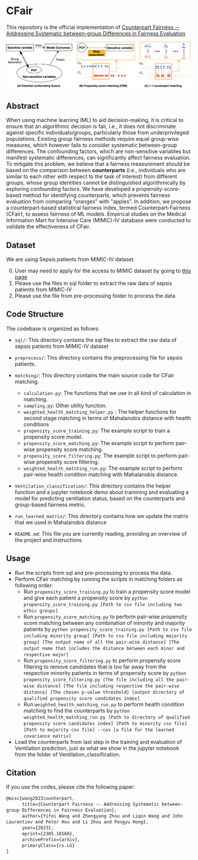 # CFair

This repository is the official implementation of [Counterpart Fairness -- Addressing Systematic between-group Differences in Fairness Evaluation](https://arxiv.org/abs/2305.18160)

![Cfair_figure](https://github.com/zhengyjo/CFair/blob/main/cfair_illustration.png)

## Abstract
When using machine learning (ML) to aid decision-making, it is critical to ensure that an algorithmic decision is fair, i.e., it does not discriminate against specific individuals/groups, particularly those from underprivileged populations. Existing group fairness methods require equal group-wise measures, which however fails to consider systematic between-group differences. The confounding factors, which are non-sensitive variables but manifest systematic differences, can significantly affect fairness evaluation. To mitigate this problem, we believe that a fairness measurement should be based on the comparison between **counterparts** (i.e., individuals who are similar to each other with respect to the task of interest) from different groups, whose group identities cannot be distinguished algorithmically by exploring confounding factors. We have developed a propensity-score-based method for identifying counterparts, which prevents fairness evaluation from comparing "oranges" with "apples". In addition, we propose a counterpart-based statistical fairness index, termed Counterpart-Fairness (CFair), to assess fairness of ML models. Empirical studies on the Medical Information Mart for Intensive Care (MIMIC)-IV database were conducted to validate the effectiveness of CFair.

## Dataset
We are using Sepsis patients from MIMIC-IV dataset.

0. User may need to apply for the access to MIMIC dataset by going to [this page](https://physionet.org/content/mimiciv/2.0/)
1. Please use the files in sql folder to extract the raw data of sepsis patients from MIMIC-IV 
2. Please use the file from pre-processing folder to process the data

## Code Structure
The codebase is organized as follows:

- `sql/`: This directory contains the sql files to extract the raw data of sepsis patients from MIMIC-IV dataset

- `preprocess/`: This directory contains the preprocessing file for sepsis patients.

- `matching/`: This directory contains the main source code for CFair matching.
  - `calculation.py`: The functions that we use in all kind of calculation in matching.
  - `sampling.py`: Other utility function.
  - `weighted_health_matching_helper.py` : The helper functions for second stage matching in terms of Mahalanobis distance with health conditions
  - `propensity_score_training.py`: The example script to train a propensity score model. 
  - `propensity_score_matching.py`: The example script to perform pair-wise propensity score matching.
  - `propensity_score_filtering.py`: The example script to perform pair-wise propensity score filtering.
  - `weighted_health_matching_run.py`: The example script to perform pair-wise health condition matching with Mahalanobis distance.

- `Ventilation_classification/`: This directory contains the helper function and a jupyter notebook demo about trainining and evaluating a model for predicting ventilation status, based on the counterparts and group-based fairness metric.

- `run_learned_matrix/`: This directory contains how we update the matrix that we used in Mahalanobis distance


- `README.md`: This file you are currently reading, providing an overview of the project and instructions.

## Usage
- Run the scripts from sql and pre-processing to process the data.
- Perform CFair matching by running the scripts in matching folders as following order:
  - Run `propensity_score_training.py` to train a propensity score model and give each patient a
  propensity score by `python propensity_score_training.py [Path to csv file including two ethic groups] `
  - Run `propensity_score_matching.py` to perform pair-wise propensity score matching between any combination of minority and majority patients by `python propensity_score_training.py [Path to csv file including minority group] [Path to csv file including majority group] [The output name of all the pair-wise distance] [The output name that includes the distance between each minor and respective major] `
  - Run `propensity_score_filtering.py` to perform propensity score filtering to remove candidates that is too far away from the respective minority patients in terms of propensity score by `python propensity_score_filtering.py [The file including all the pair-wise distance] [The file including respective the pair-wise distance] [The chosen p-value threshold] [output directory of qualified propensity score candidates index] `
  - Run `weighted_health_matching_run.py` to perform health condition matching to find the counterparts by `python weighted_health_matching_run.py [Path to directory of qualified propensity score candidates index] [Path to minority csv file] [Path to majority csv file] --cov [a file for the learned covariance matrix]`
- Load the counterparts from last step in the training and evaluation of Ventilation prediction, just as what we show in the jupyter notebook from the folder of Ventilation_classification.
  
## Citation

If you use the codes, please cite the following paper:

```
@misc{wang2023counterpart,
      title={Counterpart Fairness -- Addressing Systematic between-group Differences in Fairness Evaluation}, 
      author={Yifei Wang and Zhengyang Zhou and Liqin Wang and John Laurentiev and Peter Hou and Li Zhou and Pengyu Hong},
      year={2023},
      eprint={2305.18160},
      archivePrefix={arXiv},
      primaryClass={cs.LG}
}
```



